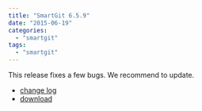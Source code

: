 ```yaml
---
title: "SmartGit 6.5.9"
date: "2015-06-19"
categories: 
  - "smartgit"
tags: 
  - "smartgit"
---
```


This release fixes a few bugs. We recommend to update.

- [change log](http://www.syntevo.com/smartgit/changelog.txt)
- [download](http://www.syntevo.com/smartgit/download)
